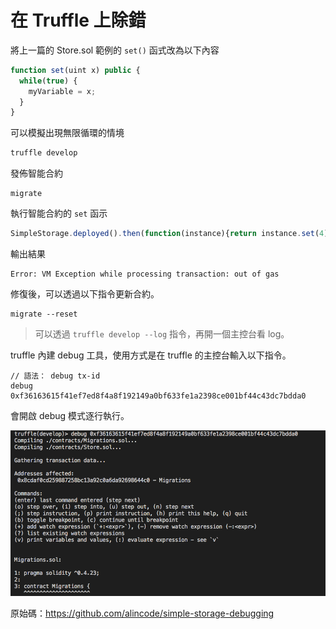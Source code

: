 # 在 Truffle 上除錯

<!-- ### 無限循環 -->

將上一篇的 Store.sol 範例的 `set()` 函式改為以下內容

```js
function set(uint x) public {
  while(true) {
    myVariable = x;
  }
}
```

可以模擬出現無限循環的情境

```sh
truffle develop
```

發佈智能合約

```
migrate
```

執行智能合約的 `set` 函示

```js
SimpleStorage.deployed().then(function(instance){return instance.set(4);});
```

輸出結果

```
Error: VM Exception while processing transaction: out of gas
```

修復後，可以透過以下指令更新合約。

```
migrate --reset
```

> 可以透過 `truffle develop --log` 指令，再開一個主控台看 log。

truffle 內建 debug 工具，使用方式是在 truffle 的主控台輸入以下指令。

```
// 語法： debug tx-id
debug 0xf36163615f41ef7ed8f4a8f192149a0bf633fe1a2398ce001bf44c43dc7bdda0
```

會開啟 debug 模式逐行執行。

![](assets/truffle/debug.png)

原始碼：<https://github.com/alincode/simple-storage-debugging>

<!-- ### 無效的錯誤檢查 -->
<!-- ### 沒有錯誤，但功能未按預期運行 -->
<!-- <https://truffleframework.com/tutorials/debugging-a-smart-contract> -->
